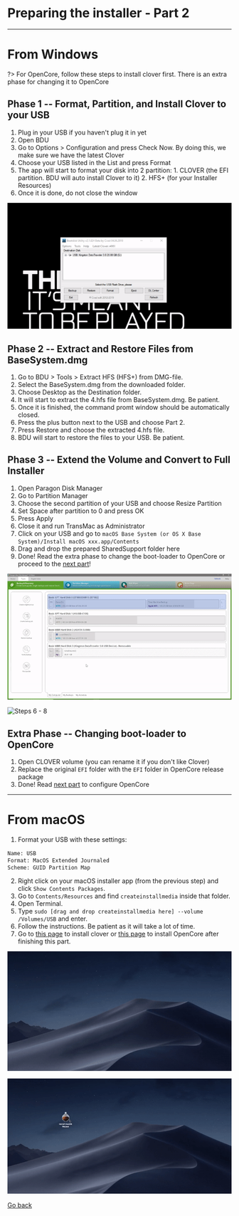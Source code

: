 # Preparing the installer - Part 2

---

# From Windows

?> For OpenCore, follow these steps to install clover first. There is an extra phase for changing it to OpenCore

## Phase 1 -- Format, Partition, and Install Clover to your USB

1. Plug in your USB if you haven't plug it in yet
2. Open BDU
3. Go to Options &gt; Configuration and press Check Now. By doing this, we make sure we have the latest Clover
4. Choose your USB listed in the List and press Format
5. The app will start to format your disk into 2 partition: 1. CLOVER \(the EFI partition. BDU will auto install Clover to it\) 2. HFS+ \(for your Installer Resources\)
6. Once it is done, do not close the window

![](../../_images/ezgif-4-b59bb851e67a.gif)

## Phase 2 -- Extract and Restore Files from BaseSystem.dmg

1. Go to BDU &gt; Tools &gt; Extract HFS \(HFS+\) from DMG-file.
2. Select the BaseSystem.dmg from the downloaded folder.
3. Choose Desktop as the Destination folder.
4. It will start to extract the 4.hfs file from BaseSystem.dmg. Be patient.
5. Once it is finished, the command promt window should be automatically closed.
6. Press the plus button next to the USB and choose Part 2.
7. Press Restore and choose the extracted 4.hfs file.
8. BDU will start to restore the files to your USB. Be patient.



## Phase 3 -- Extend the Volume and Convert to Full Installer

1. Open Paragon Disk Manager
2. Go to Partition Manager
3. Choose the second partition of your USB and choose Resize Partition
4. Set Space after partition to 0 and press OK
5. Press Apply
6. Close it and run TransMac as Administrator
7. Click on your USB and go to `macOS Base System (or OS X Base System)/Install macOS xxx.app/Contents`
8. Drag and drop the prepared SharedSupport folder here
9. Done! Read the extra phase to change the boot-loader to OpenCore or proceed to the [next part](../../clover-installtion/usb-clover/#configuring-clover-in-windows)!

![Steps 1 - 5](../../_images/ezgif-4-3f1d85748df0.gif)

![Steps 6 - 8](../../_images/2019-06-16-22-29-_2.gif)

## Extra Phase -- Changing boot-loader to OpenCore

1. Open CLOVER volume (you can rename it if you don't like Clover)
2. Replace the original `EFI` folder with the `EFI` folder in OpenCore release package
3. Done! Read [next part](../../opencore-installation/usb-opencore/) to configure OpenCore

---

# From macOS

1. Format your USB with these settings:
```
Name: USB
Format: MacOS Extended Journaled
Scheme: GUID Partition Map
```
2. Right click on your macOS installer app \(from the previous step\) and click `Show Contents Packages`.
3. Go to `Contents/Resources` and find `createinstallmedia` inside that folder.
4. Open Terminal.
5. Type `sudo [drag and drop createinstallmedia here] --volume /Volumes/USB` and enter.
6. Follow the instructions. Be patient as it will take a lot of time.
7. Go to [this page](../../clover-installation/usb-clover/#install-and-configuring-clover-in-macos) to install clover or [this page](../../opencore-installation/usb-opencore/#install-and-configuring-opencore-in-macos) to install OpenCore after finishing this part.

![Step 1](../../_images/ezgif-4-8c9decf9eb06.gif)

![Steps 2 - 6](../../_images/ezgif-4-cde07ffbd394.gif)

<a href="#" onclick="window.history.back()">Go back</a>
